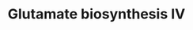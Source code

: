 ---
authors:
- Anwesha
- Eweitz
description: Developed by Gramene.org  Source:[http://plantreactome.gramene.org/ Plant
  Reactome].
last-edited: 2021-05-26
organisms:
- Oryza sativa
redirect_from:
- /index.php/Pathway:WP3043
- /instance/WP3043
schema-jsonld:
- '@context': https://schema.org/
  '@id': https://wikipathways.github.io/pathways/WP3043.html
  '@type': Dataset
  creator:
    '@type': Organization
    name: WikiPathways
  description: Developed by Gramene.org  Source:[http://plantreactome.gramene.org/
    Plant Reactome].
  keywords:
  - NADH
  - (NADH)
  - (LOC_OS01G48960.1)
  - L-Gln
  - 2OG
  - glutamate synthase
  - L-Glu
  - H+
  - NAD+
  license: CC0
  name: Glutamate biosynthesis IV
seo: CreativeWork
title: Glutamate biosynthesis IV
wpid: WP3043
---